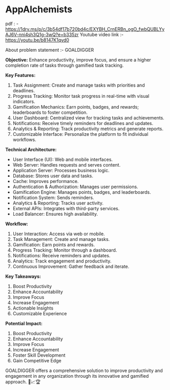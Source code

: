# AppAlchemists

pdf : - https://1drv.ms/p/c/3b54df17b720bd4c/EXYBH_CrnERBn_ogO_fwbQUBLYyAJ6V-nni4sh3Q1g-3wQ?e=b335zr
  Youtube video link :- https://youtu.be/b8147K1qyd0


About problem statement :-
 GOALDIGGER 

**Objective:** 
Enhance productivity, improve focus, and ensure a higher completion rate of tasks through gamified task tracking.

**Key Features:**
1. Task Assignment: Create and manage tasks with priorities and deadlines.
2. Progress Tracking: Monitor task progress in real-time with visual indicators.
3. Gamification Mechanics: Earn points, badges, and rewards; leaderboards to foster competition.
4. User Dashboard: Centralized view for tracking tasks and achievements.
5. Notifications: Receive timely reminders for deadlines and updates.
6. Analytics & Reporting: Track productivity metrics and generate reports.
7. Customizable Interface: Personalize the platform to fit individual workflows.

**Technical Architecture:**
- User Interface (UI): Web and mobile interfaces.
- Web Server: Handles requests and serves content.
- Application Server: Processes business logic.
- Database: Stores user data and tasks.
- Cache: Improves performance.
- Authentication & Authorization: Manages user permissions.
- Gamification Engine: Manages points, badges, and leaderboards.
- Notification System: Sends reminders.
- Analytics & Reporting: Tracks user activity.
- External APIs: Integrates with third-party services.
- Load Balancer: Ensures high availability.

**Workflow:**
1. User Interaction: Access via web or mobile.
2. Task Management: Create and manage tasks.
3. Gamification: Earn points and rewards.
4. Progress Tracking: Monitor through a dashboard.
5. Notifications: Receive reminders and updates.
6. Analytics: Track engagement and productivity.
7. Continuous Improvement: Gather feedback and iterate.

**Key Takeaways:**
1. Boost Productivity
2. Enhance Accountability
3. Improve Focus
4. Increase Engagement
5. Actionable Insights
6. Customizable Experience

**Potential Impact:**
1. Boost Productivity
2. Enhance Accountability
3. Improve Focus
4. Increase Engagement
5. Foster Skill Development
6. Gain Competitive Edge

GOALDIGGER offers a comprehensive solution to improve productivity and engagement in any organization through its innovative and gamified approach. 🚀📈🏆

